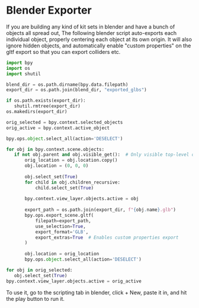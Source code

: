 # Blender Exporter

If you are building any kind of kit sets in blender and have a bunch of objects all spread out, The following blender script auto-exports each individual object, properly centering each object at its own origin.
It will also ignore hidden objects, and automatically enable "custom properties" on the gltf export so that you can export colliders etc.

```py
import bpy
import os
import shutil

blend_dir = os.path.dirname(bpy.data.filepath)
export_dir = os.path.join(blend_dir, "exported_glbs")

if os.path.exists(export_dir):
   shutil.rmtree(export_dir)
os.makedirs(export_dir)

orig_selected = bpy.context.selected_objects
orig_active = bpy.context.active_object

bpy.ops.object.select_all(action='DESELECT')

for obj in bpy.context.scene.objects:
   if not obj.parent and obj.visible_get():  # Only visible top-level objects
       orig_location = obj.location.copy()
       obj.location = (0, 0, 0)
       
       obj.select_set(True)
       for child in obj.children_recursive:
           child.select_set(True)
       
       bpy.context.view_layer.objects.active = obj
       
       export_path = os.path.join(export_dir, f"{obj.name}.glb")
       bpy.ops.export_scene.gltf(
           filepath=export_path,
           use_selection=True,
           export_format='GLB',
           export_extras=True  # Enables custom properties export
       )
       
       obj.location = orig_location
       bpy.ops.object.select_all(action='DESELECT')

for obj in orig_selected:
   obj.select_set(True)
bpy.context.view_layer.objects.active = orig_active
```

To use it, go to the scripting tab in blender, click + New, paste it in, and hit the play button to run it. 